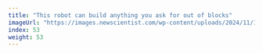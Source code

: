 ```yaml
---
title: "This robot can build anything you ask for out of blocks"
imageUrl: "https://images.newscientist.com/wp-content/uploads/2024/11/11142047/SEI_228478494.jpg?width=788"
index: 53
weight: 53
---
```

